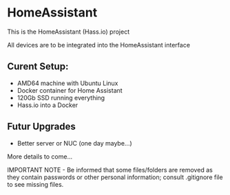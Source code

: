 # HomeAssistant #

This is the HomeAssistant (Hass.io) project

All devices are to be integrated into the HomeAssistant interface



## Curent Setup: ##
- AMD64 machine with Ubuntu Linux
- Docker container for Home Assistant
- 120Gb SSD running everything
- Hass.io into a Docker

## Futur Upgrades ##
- Better server or NUC (one day maybe...)

More details to come...

IMPORTANT NOTE - Be informed that some files/folders are removed as they contain passwords or other personal information; consult .gitignore file to see missing files.
